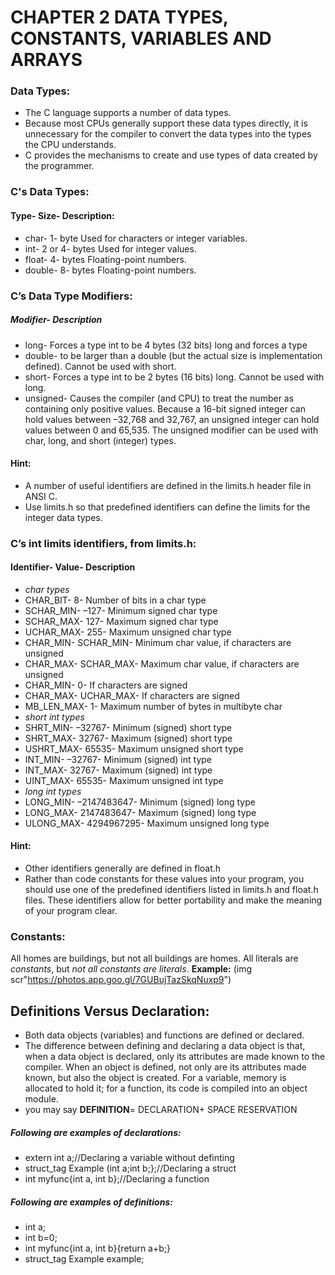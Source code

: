 # CHAPTER 2 DATA TYPES, CONSTANTS, VARIABLES AND ARRAYS
### Data Types:
* The C language supports a number of data types.
* Because most CPUs generally support these data types directly, it is
unnecessary for the compiler to convert the data types into the types the CPU
understands. 
* C provides the mechanisms to create and use types of data created by the programmer.
### C's Data Types:
#### Type- Size- Description:
* char- 1- byte Used for characters or integer variables.
* int- 2 or 4- bytes Used for integer values.
* float- 4- bytes Floating-point numbers.
* double- 8- bytes Floating-point numbers.
### C’s Data Type Modifiers:
##### Modifier- Description
* long- Forces a type int to be 4 bytes (32 bits) long and forces a type
* double- to be larger than a double (but the actual size is implementation defined). Cannot be used with short.
* short- Forces a type int to be 2 bytes (16 bits) long. Cannot be used
with long.
* unsigned- Causes the compiler (and CPU) to treat the number as containing only positive values. Because a 16-bit signed integer can
hold values between –32,768 and 32,767, an unsigned integer can hold values between 0 and 65,535. The unsigned modifier can be used with char, long, and short (integer) types.
#### Hint:
* A number of useful identifiers are defined in the limits.h header file in ANSI C.
* Use limits.h so that predefined identifiers can define the limits for the integer data types.
### C’s int limits identifiers, from limits.h:
#### Identifier- Value- Description
* _char types_
* CHAR_BIT- 8- Number of bits in a char type
* SCHAR_MIN- –127- Minimum signed char type
* SCHAR_MAX- 127- Maximum signed char type
* UCHAR_MAX- 255- Maximum unsigned char type
* CHAR_MIN- SCHAR_MIN- Minimum char value, if characters are unsigned
* CHAR_MAX- SCHAR_MAX- Maximum char value, if characters are unsigned
* CHAR_MIN- 0- If characters are signed
* CHAR_MAX- UCHAR_MAX- If characters are signed
* MB_LEN_MAX- 1- Maximum number of bytes in multibyte char
* _short int types_
* SHRT_MIN- –32767- Minimum (signed) short type
* SHRT_MAX- 32767- Maximum (signed) short type
* USHRT_MAX- 65535- Maximum unsigned short type
* INT_MIN- –32767- Minimum (signed) int type
* INT_MAX- 32767- Maximum (signed) int type
* UINT_MAX- 65535- Maximum unsigned int type
* _long int types_
* LONG_MIN- –2147483647- Minimum (signed) long type
* LONG_MAX- 2147483647- Maximum (signed) long type
* ULONG_MAX- 4294967295- Maximum unsigned long type
#### Hint:
* Other identifiers generally are defined in float.h
* Rather than code constants for these values into your program, you should use
one of the predefined identifiers listed in limits.h and float.h files. These identifiers allow
for better portability and make the meaning of your program clear.
### Constants:
All homes are buildings, but not all buildings are homes. All literals are _constants_, but
_not all constants are literals_.
__Example:__
(img scr"https://photos.app.goo.gl/7GUBujTazSkqNuxp9")
## Definitions Versus Declaration:
* Both data objects (variables) and functions are defined or declared.
* The difference between defining and declaring a data object is that, when a data
object is declared, only its attributes are made known to the compiler. When an object
is defined, not only are its attributes made known, but also the object is created. For
a variable, memory is allocated to hold it; for a function, its code is compiled into an
object module.
* you may say __DEFINITION__= DECLARATION+ SPACE RESERVATION
##### Following are examples of declarations:
* extern int a;//Declaring a variable without definting
* struct_tag Example (int a;int b;};//Declaring a struct
* int myfunc{int a, int b};//Declaring a function
##### Following are examples of definitions:
* int a;
* int b=0;
* int myfunc{int a, int b}{return a+b;}
* struct_tag Example example;




